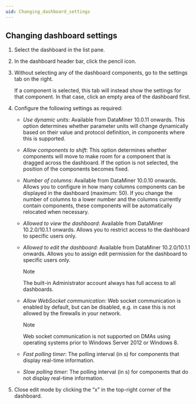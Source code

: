 ```yaml
---
uid: Changing_dashboard_settings
---
```


## Changing dashboard settings

1. Select the dashboard in the list pane.

2. In the dashboard header bar, click the pencil icon.

3. Without selecting any of the dashboard components, go to the settings tab on the right.

    If a component is selected, this tab will instead show the settings for that component. In that case, click an empty area of the dashboard first.

4. Configure the following settings as required:

    - *Use dynamic units*: Available from DataMiner 10.0.11 onwards. This option determines whether parameter units will change dynamically based on their value and protocol definition, in components where this is supported.

    - *Allow components to shift*: This option determines whether components will move to make room for a component that is dragged across the dashboard. If the option is not selected, the position of the components becomes fixed.

    - *Number of columns*: Available from DataMiner 10.0.10 onwards. Allows you to configure in how many columns components can be displayed in the dashboard (maximum: 50). If you change the number of columns to a lower number and the columns currently contain components, these components will be automatically relocated when necessary.

    - *Allowed to view the dashboard*: Available from DataMiner 10.2.0/10.1.1 onwards. Allows you to restrict access to the dashboard to specific users only.

    - *Allowed to edit the dashboard*: Available from DataMiner 10.2.0/10.1.1 onwards. Allows you to assign edit permission for the dashboard to specific users only.

        > [!NOTE]
        > The built-in Administrator account always has full access to all dashboards.

    - *Allow WebSocket communication*: Web socket communication is enabled by default, but can be disabled, e.g. in case this is not allowed by the firewalls in your network.

        > [!NOTE]
        > Web socket communication is not supported on DMAs using operating systems prior to Windows Server 2012 or Windows 8.

    - *Fast polling timer*: The polling interval (in s) for components that display real-time information.

    - *Slow polling timer*: The polling interval (in s) for components that do not display real-time information.

5. Close edit mode by clicking the “x” in the top-right corner of the dashboard.
